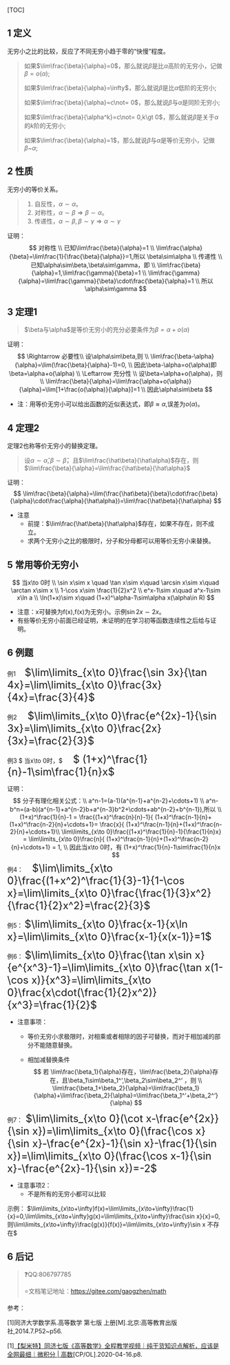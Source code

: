 [TOC]



## 1 定义

无穷小之比的比较，反应了不同无穷小趋于零的“快慢”程度。



> 如果$\lim\frac{\beta}{\alpha}=0$，那么就说$\beta$是比$\alpha$高阶的无穷小，记做$\beta=o(\alpha)$;
>
> 如果$\lim\frac{\beta}{\alpha}=\infty$，那么就说$\beta$是比$\alpha$低阶的无穷小;
>
> 如果$\lim\frac{\beta}{\alpha}=c\not= 0$，那么就说$\beta$与$\alpha$是同阶无穷小;
>
> 如果$\lim\frac{\beta}{\alpha^k}=c\not= 0,k\gt 0$，那么就说$\beta$是关于$\alpha$的$k$阶的无穷小;
>
> 如果$\lim\frac{\beta}{\alpha}=1$，那么就说$\beta$与$\alpha$是等价无穷小，记做$\beta$~$\alpha$;



## 2 性质

无穷小的等价关系。

> 1. 自反性，$\alpha\sim\alpha$。
> 2. 对称性，$\alpha\sim\beta\Rightarrow\beta\sim\alpha$。
> 3. 传递性，$\alpha\sim\beta,\beta\sim\gamma\Rightarrow\alpha\sim\gamma$

证明：
$$
对称性 \\
已知\lim\frac{\beta}{\alpha}=1 \\
\lim\frac{\alpha}{\beta}=\lim\frac{1}{\frac{\beta}{\alpha}}=1,所以 \beta\sim\alpha \\
传递性 \\
已知\alpha\sim\beta,\beta\sim\gamma，即 \\
\lim\frac{\beta}{\alpha}=1,\lim\frac{\gamma}{\beta}=1 \\
\lim\frac{\gamma}{\alpha}=\lim\frac{\gamma}{\beta}\cdot\frac{\beta}{\alpha}=1 \\
所以\alpha\sim\gamma
$$


## 3 定理1

> $\beta与\alpha$是等价无穷小的充分必要条件为$\beta=\alpha+o(\alpha)$

证明：
$$
\Rightarrow 必要性\\
设\alpha\sim\beta,则 \\
\lim\frac{\beta-\alpha}{\alpha}=\lim(\frac{\beta}{\alpha}-1)=0, \\
因此\beta-\alpha=o(\alpha)即\beta=\alpha+o(\alpha) \\
\Leftarrow 充分性 \\
设\beta=\alpha+o(\alpha)，则 \\
\lim\frac{\beta}{\alpha}=\lim\frac{\alpha+o(\alpha)}{\alpha}=\lim[1+\frac{o(\alpha)}{\alpha}]=1 \\
因此\alpha\sim\beta
$$


+ 注：用等价无穷小可以给出函数的近似表达式，即$\beta\approx\alpha$,误差为$o(\alpha)$。

## 4 定理2

定理2也称等价无穷小的替换定理。

> 设$\alpha\sim\hat\alpha,\beta\sim\hat\beta$，且$\lim\frac{\hat\beta}{\hat\alpha}$存在，则$\lim\frac{\beta}{\alpha}=\lim\frac{\hat\beta}{\hat\alpha}$

证明：
$$
\lim\frac{\beta}{\alpha}=\lim(\frac{\hat\beta}{\beta}\cdot\frac{\beta}{\alpha}\cdot\frac{\alpha}{\hat\alpha})=\lim\frac{\hat\beta}{\hat\alpha}
$$

+ 注意
  + 前提：$\lim\frac{\hat\beta}{\hat\alpha}$存在，如果不存在，则不成立。
  + 求两个无穷小之比的极限时，分子和分母都可以用等价无穷小来替换。

## 5 常用等价无穷小

$$
当x\to 0时 \\
\sin x\sim x \quad \tan x\sim x\quad \arcsin x\sim x\quad \arctan x\sim x \\
1-\cos x\sim \frac{1}{2}x^2 \\
e^x-1\sim x\quad a^x-1\sim x\ln a \\
\ln(1+x)\sim x\quad (1+x)^\alpha-1\sim\alpha x(\alpha\in R)
$$

+ 注意：x可替换为f(x),f(x)为无穷小。示例$\sin 2x\sim 2x$。
+ 有些等价无穷小前面已经证明，未证明的在学习初等函数连续性之后给与证明。

## 6 例题

例1&emsp;<font size=5> $\lim\limits_{x\to 0}\frac{\sin 3x}{\tan 4x}=\lim\limits_{x\to 0}\frac{3x}{4x}=\frac{3}{4}$</font>

例2 &emsp;<font size=5> $\lim\limits_{x\to 0}\frac{e^{2x}-1}{\sin 3x}=\lim\limits_{x\to 0}\frac{2x}{3x}=\frac{2}{3}$ </font>



例3  $ 当x\to 0时，$ <font size=5>   $ (1+x)^\frac{1}{n}-1\sim\frac{1}{n}x$ </font>

证明：
$$
分子有理化相关公式：\\
a^n-1=(a-1)(a^{n-1}+a^{n-2}+\cdots+1) \\
a^n-b^n=(a-b)(a^{n-1}+a^{n-2}b+a^{n-3}b^2+\cdots+ab^{n-2}+b^{n-1}),所以 \\
 (1+x)^\frac{1}{n}-1 =  \frac{(1+x)^\frac{n}{n}-1}{ (1+x)^\frac{n-1}{n}+(1+x)^\frac{n-2}{n}+\cdots+1}= \frac{x}{ (1+x)^\frac{n-1}{n}+(1+x)^\frac{n-2}{n}+\cdots+1}\\
 \lim\limits_{x\to 0}\frac{(1+x)^\frac{1}{n}-1}{\frac{1}{n}x} =  \lim\limits_{x\to 0}\frac{n}{ (1+x)^\frac{n-1}{n}+(1+x)^\frac{n-2}{n}+\cdots+1} = 1, \\
 因此当x\to 0时，有 (1+x)^\frac{1}{n}-1\sim\frac{1}{n}x
$$
例4：&emsp;<font size=5> $\lim\limits_{x\to 0}\frac{(1+x^2)^\frac{1}{3}-1}{1-\cos x}=\lim\limits_{x\to 0}\frac{\frac{1}{3}x^2}{\frac{1}{2}x^2}=\frac{2}{3}$ </font>

例5： <font size=5> $\lim\limits_{x\to 0}\frac{x-1}{x\ln x}=\lim\limits_{x\to 0}\frac{x-1}{x(x-1)}=1$ </font>

例6： <font size=5> $\lim\limits_{x\to 0}\frac{\tan x\sin x}{e^{x^3}-1}=\lim\limits_{x\to 0}\frac{\tan x(1-\cos x)}{x^3}=\lim\limits_{x\to 0}\frac{x\cdot(\frac{1}{2}x^2)}{x^3}=\frac{1}{2}$ </font>



+ 注意事项：

  + 等价无穷小求极限时，对相乘或者相除的因子可替换，而对于相加减的部分不能随意替换。

  + 相加减替换条件
    $$
    若 \lim\frac{\beta_1}{\alpha}存在，\lim\frac{\beta_2}{\alpha}存在，且\beta_1\sim\beta_1^‘,\beta_2\sim\beta_2^‘ ，则 \\
    \lim\frac{\beta_1+\beta_2}{\alpha}=\lim\frac{\beta_1}{\alpha}+\lim\frac{\beta_2}{\alpha}=\lim\frac{\beta_1^‘+\beta_2^‘}{\alpha}
    $$

例7：<font size=5> $\lim\limits_{x\to 0}(\cot x-\frac{e^{2x}}{\sin x})=\lim\limits_{x\to 0}(\frac{\cos x}{\sin x}-\frac{e^{2x}-1}{\sin x}-\frac{1}{\sin x})=\lim\limits_{x\to 0}(\frac{\cos x-1}{\sin x}-\frac{e^{2x}-1}{\sin x})=-2$ </font>

+ 注意事项2：
  + 不是所有的无穷小都可以比较

示例： $\lim\limits_{x\to+\infty}f(x)=\lim\limits_{x\to+\infty}\frac{1}{x}=0,\lim\limits_{x\to+\infty}g(x)=\lim\limits_{x\to+\infty}\frac{\sin x}{x}=0,则\lim\limits_{x\to+\infty}\frac{g(x)}{f(x)}=\lim\limits_{x\to+\infty}\sin x 不存在$



## 6 后记

> :question:QQ:806797785
>
> :star:文档笔记地址：https://gitee.com/gaogzhen/math

参考：

[1]同济大学数学系.高等数学 第七版 上册[M].北京:高等教育出版社,2014.7.P52~p56.

[1]<a href="https://www.bilibili.com/video/BV1864y1T7Ks">【梨米特】同济七版《高等数学》全程教学视频｜纯干货知识点解析，应该是全网最细｜微积分 | 高数</a>[CP/OL].2020-04-16.p8.